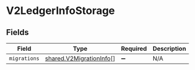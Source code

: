 # V2LedgerInfoStorage


## Fields

| Field                                                                     | Type                                                                      | Required                                                                  | Description                                                               |
| ------------------------------------------------------------------------- | ------------------------------------------------------------------------- | ------------------------------------------------------------------------- | ------------------------------------------------------------------------- |
| `migrations`                                                              | [shared.V2MigrationInfo](../../../sdk/models/shared/v2migrationinfo.md)[] | :heavy_minus_sign:                                                        | N/A                                                                       |